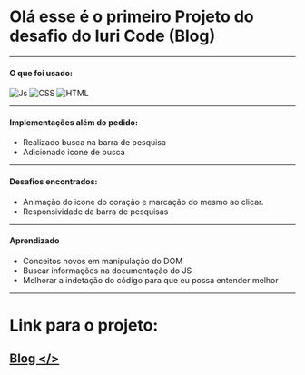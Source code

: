# Olá esse é o primeiro Projeto do desafio do Iuri Code (Blog)
***
#### O que foi usado:



![Js](https://img.shields.io/badge/JavaScript-F7DF1E?logo=javascript&logoColor=black&style=for-the-badge)
![CSS](https://img.shields.io/badge/CSS-239120?logo=css3&logoColor=white&style=for-the-badge)
![HTML](https://img.shields.io/badge/HTML-239120?logo=html5&logoColor=white&style=for-the-badge)

***
#### Implementações além do pedido:

* Realizado busca na barra de pesquisa
* Adicionado icone de busca


***

#### Desafios encontrados:

* Animação do icone do coração e marcação do mesmo ao clicar.
* Responsividade da barra de pesquisas


***

#### Aprendizado

* Conceitos novos em manipulação do DOM
* Buscar informações na documentação do JS
* Melhorar a indetação do código para que eu possa entender melhor


***
# Link para o projeto: 

##  <a href ="https://khozett.github.io/Blog/" target = "_blank" > Blog </> <a/>

